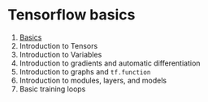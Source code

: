 # Tensorflow basics
1. [Basics](/basics/basics.ipynb)
2. Introduction to Tensors
3. Introduction to Variables
4. Introduction to gradients and automatic differentiation
5. Introduction to graphs and `tf.function`
6. Introduction to modules, layers, and models
7. Basic training loops
